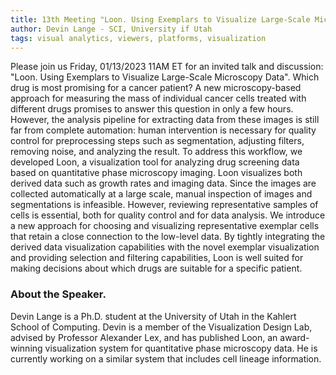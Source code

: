 ```yaml
---
title: 13th Meeting "Loon. Using Exemplars to Visualize Large-Scale Microscopy Data"
author: Devin Lange - SCI, University if Utah
tags: visual analytics, viewers, platforms, visualization
---
```


Please join us Friday, 01/13/2023 11AM ET for an invited talk and discussion: "Loon. Using Exemplars to Visualize Large-Scale Microscopy Data". Which drug is most promising for a cancer patient? A new microscopy-based approach for measuring the mass of individual cancer cells treated with different drugs promises to answer this question in only a few hours. However, the analysis pipeline for extracting data from these images is still far from complete automation: human intervention is necessary for quality control for preprocessing steps such as segmentation, adjusting filters, removing noise, and analyzing the result. To address this workflow, we developed Loon, a visualization tool for analyzing drug screening data based on quantitative phase microscopy imaging. Loon visualizes both derived data such as growth rates and imaging data. Since the images are collected automatically at a large scale, manual inspection of images and segmentations is infeasible. However, reviewing representative samples of cells is essential, both for quality control and for data analysis. We introduce a new approach for choosing and visualizing representative exemplar cells that retain a close connection to the low-level data. By tightly integrating the derived data visualization capabilities with the novel exemplar visualization and providing selection and filtering capabilities, Loon is well suited for making decisions about which drugs are suitable for a specific patient. 

### About the Speaker. 
Devin Lange is a Ph.D. student at the University of Utah in the Kahlert School of Computing. Devin is a member of the Visualization Design Lab, advised by Professor Alexander Lex, and has published Loon, an award-winning visualization system for quantitative phase microscopy data. He is currently working on a similar system that includes cell lineage information.

